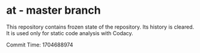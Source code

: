 # at - master branch

This repository contains frozen state of the repository.
Its history is cleared. It is used only for static code
analysis with Codacy.

Commit Time: 1704688974